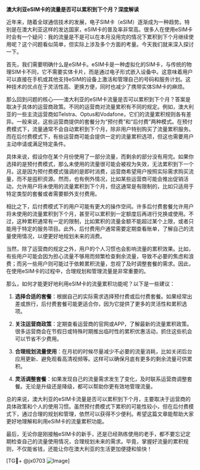 **澳大利亚eSIM卡的流量是否可以累积到下个月？深度解读**

近年来，随着全球通信技术的发展，电子SIM卡（eSIM）逐渐成为一种趋势。特别是在澳大利亚这样的发达国家，eSIM卡的普及率非常高。很多人在使用eSIM卡时会有一个疑问：我的流量是不是可以在本月没用完的情况下累积到下个月继续使用呢？这个问题看似简单，但实际上涉及多个方面的考量。今天我们就来深入探讨一下。

首先，我们需要明确什么是eSIM卡。eSIM卡是一种虚拟化的SIM卡，与传统的物理SIM卡不同，它不需要实体卡片，而是通过电子形式嵌入设备中。这意味着用户可以直接在手机或其他支持eSIM的设备上激活和管理自己的号码和服务计划。这种技术的优点在于灵活性高、更换方便，同时也减少了携带实体SIM卡的麻烦。

那么回到问题的核心——澳大利亚的eSIM卡流量是否可以累积到下个月？答案是取决于具体的运营商政策。不同的运营商对流量累积有不同的规定。例如，澳大利亚的一些主流运营商如Telstra、Optus和Vodafone，它们的流量累积规则各有差异。一般来说，这些运营商提供的套餐分为“预付费”和“后付费”两种模式。在预付费模式下，流量通常不会自动累积到下个月，除非用户特别购买了流量累积服务。而在后付费模式下，有些运营商可能会提供一定的流量累积选项，但这也需要用户主动申请或满足特定条件。

具体来说，假设你在某个月份使用了一部分流量，而剩余的部分没有用完。如果你选择的是预付费模式，那么未使用的流量很可能会被视为失效，无法累积到下一个月。这是因为预付费模式强调的是即时消费，运营商希望用户按照实际需求购买流量，而不是囤积资源。然而，也有例外情况，比如某些运营商可能会推出促销活动，允许用户将未使用的流量累积到下个月，但这通常是有限制的，比如只适用于特定类型的套餐或者需要额外支付费用。

相比之下，后付费模式下的用户可能有更大的操作空间。许多后付费套餐允许用户将未使用的流量累积到下个月，甚至可以累积到一定额度后再进行兑换或使用。不过，这种累积通常有一定的限制，比如累积的流量金额不能超过某个上限，或者只能用于特定的服务项目。此外，后付费用户通常需要定期查看账单，了解自己的流量使用情况，以便更好地规划未来的消费。

当然，除了运营商的规定之外，用户的个人习惯也会影响流量的累积效果。比如，有些用户可能会因为担心流量不够用而频繁检查剩余流量，导致不必要的焦虑和浪费；而另一些用户则可能过于依赖累积流量，忽视了及时调整套餐的需求。因此，在使用eSIM卡的过程中，合理规划和管理流量是非常重要的。

那么，如何才能更好地利用eSIM卡的流量累积功能呢？以下是一些建议：

1. **选择合适的套餐**：根据自己的实际需求选择预付费或后付费套餐。如果经常出差或旅行，后付费套餐可能更适合你，因为它提供了更多的灵活性和累积选项。

2. **关注运营商政策**：定期查看运营商的官网或APP，了解最新的流量累积政策。很多运营商会在节假日或特殊时期推出临时性的累积优惠活动，抓住这些机会可以节省不少费用。

3. **合理规划流量使用**：在月初的时候尽量减少不必要的流量消耗，比如关闭后台应用更新、避免观看高清视频等。这样可以确保月底有更多的剩余流量可供累积。

4. **灵活调整套餐**：如果发现自己的流量需求发生了变化，及时联系运营商调整套餐。无论是升级还是降级，都可以帮助你更有效地管理流量。

总的来说，澳大利亚的eSIM卡流量是否可以累积到下个月，主要取决于运营商的具体政策和个人的使用习惯。虽然预付费模式下累积的可能性较小，但在后付费模式下，通过合理的规划和管理，依然可以获得不少便利。希望这篇文章能帮助大家更好地理解和利用eSIM卡的流量累积功能。

最后，无论你是刚接触eSIM卡的新手，还是已经熟练使用的老手，都不要忘记定期检查自己的流量使用情况，合理规划未来的需求。毕竟，掌握好流量的累积规则，不仅能省钱，还能让你在澳大利亚的生活更加便捷和愉快！

[TG💪+ @jx0703 ![Image](https://github.com/user-attachments/assets/dbca1d08-cadb-493c-b0ec-ad6f7a83f270)]